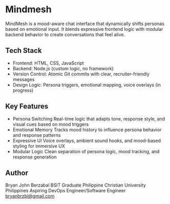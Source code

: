 # Mindmesh

MindMesh is a mood-aware chat interface that dynamically shifts personas based on emotional input. It blends expressive frontend logic with modular backend behavior to create conversations that feel alive.

## Tech Stack

- Frontend: HTML, CSS, JavaScript
- Backend: Node.js (custom logic, no framework)
- Version Control: Atomic Git commits with clear, recruiter-friendly messages
- Design Logic: Persona triggers, emotional mapping, voice overlays (in progress)

## Key Features

- Persona Switching
Real-time logic that adapts tone, response style, and visual cues based on mood triggers
- Emotional Memory
Tracks mood history to influence persona behavior and response patterns
- Expressive UI
Voice overlays, ambient sound hooks, and mood-based styling for immersive UX
- Modular Logic
Clean separation of persona logic, mood tracking, and response generation

## Author

Bryan John Berzabal
BSIT Graduate Philippine Christian University
Philippines
Aspiring DevOps Engineer/Software Engineer
bryanbrzbl@gmail.com
